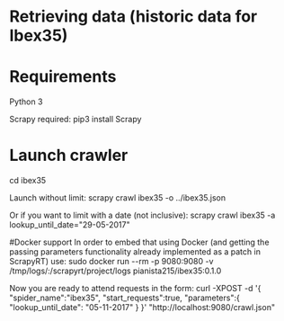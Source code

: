 Retrieving data (historic data for Ibex35)
==========================================================================

# Requirements #

Python 3

Scrapy required:
pip3 install Scrapy

# Launch crawler #
cd ibex35

Launch without limit:
scrapy crawl ibex35 -o ../ibex35.json

Or if you want to limit with a date (not inclusive):
scrapy crawl ibex35 -a lookup_until_date="29-05-2017"

#Docker support
In order to embed that using Docker (and getting the passing parameters functionality already implemented as a patch in ScrapyRT) use:
sudo docker run --rm -p 9080:9080 -v /tmp/logs/:/scrapyrt/project/logs pianista215/ibex35:0.1.0

Now you are ready to attend requests in the form:
curl -XPOST -d '{ "spider_name":"ibex35", "start_requests":true, "parameters":{ "lookup_until_date": "05-11-2017" } }' "http://localhost:9080/crawl.json"
